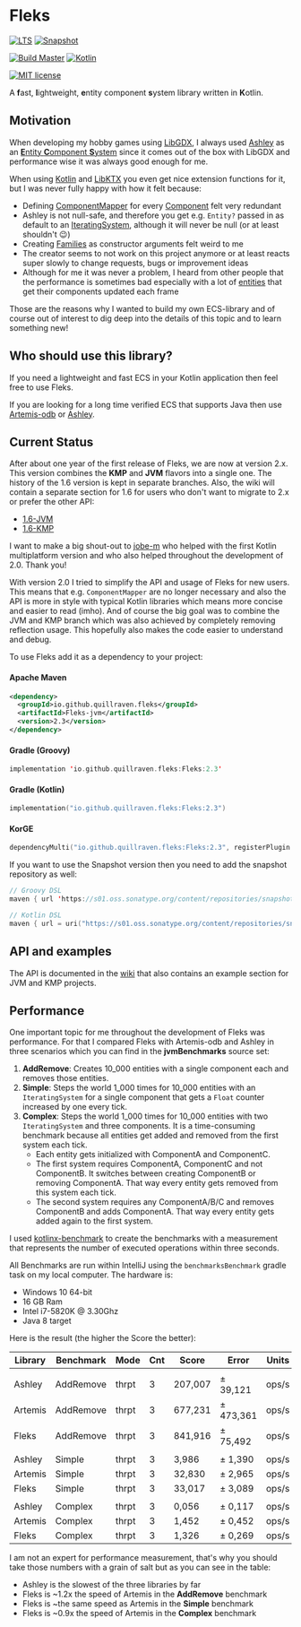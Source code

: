 # Fleks

[![LTS](https://img.shields.io/badge/LTS-2.3-orange.svg)](https://search.maven.org/artifact/io.github.quillraven.fleks/Fleks/2.3/jar)
[![Snapshot](https://img.shields.io/badge/Snapshot-2.4--SNAPSHOT-orange.svg)](https://s01.oss.sonatype.org/#nexus-search;gav~io.github.quillraven.fleks~~2.4-SNAPSHOT~~)

[![Build Master](https://img.shields.io/github/actions/workflow/status/quillraven/fleks/build.yml?branch=master)](https://github.com/Quillraven/fleks/actions)
[![Kotlin](https://img.shields.io/badge/Kotlin-1.9.0-red.svg)](http://kotlinlang.org/)

[![MIT license](https://img.shields.io/badge/License-MIT-blue.svg)](https://github.com/Quillraven/Fleks/blob/master/LICENSE)

A **f**ast, **l**ightweight, **e**ntity component **s**ystem library written in **K**otlin.

## Motivation

When developing my hobby games using [LibGDX](https://github.com/libgdx/libgdx), I always
used [Ashley](https://github.com/libgdx/ashley)
as an [**E**ntity **C**omponent **S**ystem](https://en.wikipedia.org/wiki/Entity_component_system) since it comes out of
the box with LibGDX and performance wise it was always good enough for me.

When using [Kotlin](https://kotlinlang.org/) and [LibKTX](https://github.com/libktx/ktx) you even get nice extension
functions for it, but I was never fully happy with how it felt because:

- Defining [ComponentMapper](https://github.com/libgdx/ashley/wiki/How-to-use-Ashley#retrieving-components-with-componentmapper)
  for every [Component](https://github.com/libgdx/ashley/wiki/How-to-use-Ashley#components) felt very redundant
- Ashley is not null-safe, and therefore you get e.g. `Entity?` passed in as default to
  an [IteratingSystem](https://github.com/libgdx/ashley/wiki/Built-in-Entity-Systems#iteratingsystem),
  although it will never be null (or at least shouldn't 😉)
- Creating [Families](https://github.com/libgdx/ashley/wiki/How-to-use-Ashley#entity-families) as constructor arguments
  felt weird to me
- The creator seems to not work on this project anymore or at least reacts super slowly to change requests, bugs or
  improvement ideas
- Although for me it was never a problem, I heard from other people that the performance is sometimes bad especially
  with a lot of [entities](https://github.com/libgdx/ashley/wiki/How-to-use-Ashley#entities) that get their components
  updated each frame

Those are the reasons why I wanted to build my own ECS-library and of course out of interest to dig deep into the
details of this topic and to learn something new!

## Who should use this library?

If you need a lightweight and fast ECS in your Kotlin application then feel free to use Fleks.

If you are looking for a long time verified ECS that supports Java 
then use [Artemis-odb](https://github.com/junkdog/artemis-odb) or [Ashley](https://github.com/libgdx/ashley).

## Current Status

After about one year of the first release of Fleks, we are now at version 2.x.
This version combines the **KMP** and **JVM** flavors into a single one.
The history of the 1.6 version is kept in separate branches. Also, the wiki
will contain a separate section for 1.6 for users who don't want to migrate to 2.x
or prefer the other API:
- [1.6-JVM](https://github.com/Quillraven/Fleks/tree/JVM-1.6)
- [1.6-KMP](https://github.com/Quillraven/Fleks/tree/KMP-1.6)

I want to make a big shout-out to [jobe-m](https://github.com/jobe-m) who helped with the first
Kotlin multiplatform version and who also helped throughout the development of 2.0. Thank you!

With version 2.0 I tried to simplify the API and usage of Fleks for new users. This means that
e.g. `ComponentMapper` are no longer necessary and also the API is more in style with typical
Kotlin libraries which means more concise and easier to read (imho).
And of course the big goal was to combine the JVM and KMP branch which was also achieved by
completely removing reflection usage. This hopefully also makes the code easier to understand
and debug.

To use Fleks add it as a dependency to your project:

#### Apache Maven

```xml
<dependency>
  <groupId>io.github.quillraven.fleks</groupId>
  <artifactId>Fleks-jvm</artifactId>
  <version>2.3</version>
</dependency>
```

#### Gradle (Groovy)

```kotlin
implementation 'io.github.quillraven.fleks:Fleks:2.3'
```

#### Gradle (Kotlin)

```kotlin
implementation("io.github.quillraven.fleks:Fleks:2.3")
```

#### KorGE

```kotlin
dependencyMulti("io.github.quillraven.fleks:Fleks:2.3", registerPlugin = false)
```

If you want to use the Snapshot version then you need to add the snapshot repository as well:

```kotlin
// Groovy DSL
maven { url 'https://s01.oss.sonatype.org/content/repositories/snapshots/' }

// Kotlin DSL
maven { url = uri("https://s01.oss.sonatype.org/content/repositories/snapshots/") }
```

## API and examples

The API is documented in the [wiki](https://github.com/Quillraven/Fleks/wiki) that
also contains an example section for JVM and KMP projects.

## Performance

One important topic for me throughout the development of Fleks was performance. For that I compared Fleks with
Artemis-odb and Ashley in three scenarios which you can find in the **jvmBenchmarks** source set:

1) **AddRemove**: Creates 10_000 entities with a single component each and removes those entities.
2) **Simple**: Steps the world 1_000 times for 10_000 entities with an `IteratingSystem` for a single component that
   gets a `Float` counter increased by one every tick.
3) **Complex**: Steps the world 1_000 times for 10_000 entities with two `IteratingSystem` and three components. It is a
   time-consuming benchmark because all entities get added and removed from the first system each tick.
    - Each entity gets initialized with ComponentA and ComponentC.
    - The first system requires ComponentA, ComponentC and not ComponentB. It switches between creating ComponentB or
      removing ComponentA. That way every entity gets removed from this system each tick.
    - The second system requires any ComponentA/B/C and removes ComponentB and adds ComponentA. That way every entity
      gets added again to the first system.

I used [kotlinx-benchmark](https://github.com/Kotlin/kotlinx-benchmark) to create the benchmarks with a measurement
that represents the number of executed operations within three seconds.

All Benchmarks are run within IntelliJ using the `benchmarksBenchmark` gradle task on my local computer. The hardware
is:

- Windows 10 64-bit
- 16 GB Ram
- Intel i7-5820K @ 3.30Ghz
- Java 8 target

Here is the result (the higher the Score the better):

| Library | Benchmark | Mode  | Cnt | Score   | Error     | Units |
|---------|-----------|-------|-----|---------|-----------|-------|
|         |
| Ashley  | AddRemove | thrpt | 3   | 207,007 | ± 39,121  | ops/s |
| Artemis | AddRemove | thrpt | 3   | 677,231 | ± 473,361 | ops/s |
| Fleks   | AddRemove | thrpt | 3   | 841,916 | ± 75,492  | ops/s |
|         |
| Ashley  | Simple    | thrpt | 3   | 3,986   | ± 1,390   | ops/s |
| Artemis | Simple    | thrpt | 3   | 32,830  | ± 2,965   | ops/s |
| Fleks   | Simple    | thrpt | 3   | 33,017  | ± 3,089   | ops/s |
|         |
| Ashley  | Complex   | thrpt | 3   | 0,056   | ± 0,117   | ops/s |
| Artemis | Complex   | thrpt | 3   | 1,452   | ± 0,452   | ops/s |
| Fleks   | Complex   | thrpt | 3   | 1,326   | ± 0,269   | ops/s |

I am not an expert for performance measurement, that's why you should take those numbers with a grain of salt but as you
can see in the table:

- Ashley is the slowest of the three libraries by far
- Fleks is ~1.2x the speed of Artemis in the **AddRemove** benchmark
- Fleks is ~the same speed as Artemis in the **Simple** benchmark
- Fleks is ~0.9x the speed of Artemis in the **Complex** benchmark

